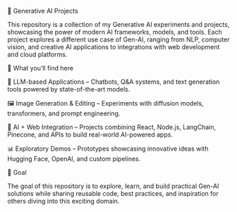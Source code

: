 🚀 Generative AI Projects

This repository is a collection of my Generative AI experiments and projects, showcasing the power of modern AI frameworks, models, and tools. Each project explores a different use case of Gen-AI, ranging from NLP, computer vision, and creative AI applications to integrations with web development and cloud platforms.

📌 What you’ll find here

🤖 LLM-based Applications – Chatbots, Q&A systems, and text generation tools powered by state-of-the-art models.

🖼️ Image Generation & Editing – Experiments with diffusion models, transformers, and prompt engineering.

🔗 AI + Web Integration – Projects combining React, Node.js, LangChain, Pinecone, and APIs to build real-world AI-powered apps.

📊 Exploratory Demos – Prototypes showcasing innovative ideas with Hugging Face, OpenAI, and custom pipelines.

🎯 Goal

The goal of this repository is to explore, learn, and build practical Gen-AI solutions while sharing reusable code, best practices, and inspiration for others diving into this exciting domain.
